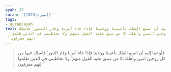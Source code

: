```yaml
---
ayah: 27
surah: '[[023|سورة]]'
tags:
- quran/ayah
text: فأوحينا إليه أن اصنع الفلك بأعيننا ووحينا فإذا جاء أمرنا وفار التنور ۙ فاسلك
  فيها من كل زوجين اثنين وأهلك إلا من سبق عليه القول منهم ۖ ولا تخاطبني في الذين ظلموا
  ۖ إنهم مغرقون
---
```

> فأوحينا إليه أن اصنع الفلك بأعيننا ووحينا فإذا جاء أمرنا وفار التنور ۙ فاسلك فيها من كل زوجين اثنين وأهلك إلا من سبق عليه القول منهم ۖ ولا تخاطبني في الذين ظلموا ۖ إنهم مغرقون
